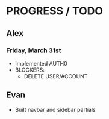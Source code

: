 # PROGRESS / TODO

## Alex

### Friday, March 31st

- Implemented AUTH0
- BLOCKERS:
  - DELETE USER/ACCOUNT

## Evan

- Built navbar and sidebar partials